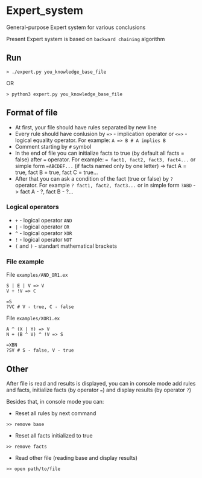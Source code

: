 # Expert_system

General-purpose Expert system for various conclusions

Present Expert system is based on `backward chaining` algorithm

## Run

```
> ./expert.py you_knowledge_base_file
```
OR
```
> python3 expert.py you_knowledge_base_file
```

## Format of file

* At first, your file should have rules separated by new line
* Every rule should have conlusion by `=>` - implication operator or `<=>` - logical equality operator. For example: `A => B # A implies B`
* Comment starting by `#` symbol
* In the end of file you can initialize facts to true (by default all facts = false) after `=` operator. For example: `= fact1, fact2, fact3, fact4...` or simple form `=ABCDEF...` (if facts named only by one letter) -> fact A = true, fact B = true, fact C = true...
* After that you can ask a condition of the fact (true or false) by `?` operator. For example `? fact1, fact2, fact3...` or in simple form `?ABD` -> fact A - ?, fact B - ?...

### Logical operators

* `+` - logical operator `AND`
* `|` - logical operator `OR`
* `^` - logical operator `XOR`
* `!` - logical operator `NOT`
* `(` and `)` - standart mathematical brackets

### File example
File `examples/AND_OR1.ex`
```
S | E | V => V
V + !V => C

=S
?VC # V - true, C - false
```

File `examples/XOR1.ex`
```
A ^ (X | Y) => V
N + (B ^ V) ^ !V => S

=XBN
?SV # S - false, V - true
```

## Other

After file is read and results is displayed, you can in console mode add rules and facts, initialize facts (by operator `=`) and display results (by operator `?`)

Besides that, in console mode you can:
* Reset all rules by next command
```
>> remove base
```
* Reset all facts initialized to true
```
>> remove facts
```
* Read other file (reading base and display results)
```
>> open path/to/file
```
